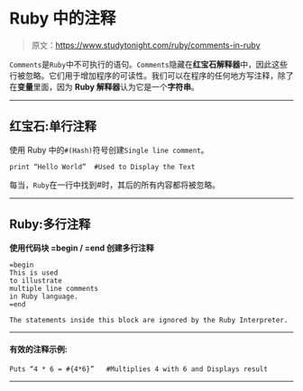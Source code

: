 # Ruby 中的注释

> 原文：<https://www.studytonight.com/ruby/comments-in-ruby>

`Comments`是`Ruby`中不可执行的语句。`Comments`隐藏在**红宝石解释器**中，因此这些行被忽略。它们用于增加程序的可读性。我们可以在程序的任何地方写注释，除了在**变量**里面，因为 **Ruby 解释器**认为它是一个**字符串**。

* * *

## 红宝石:单行注释

使用 Ruby 中的`#(Hash)`符号创建`Single line comment`。

```
print “Hello World”	 #Used to Display the Text
```

每当，`Ruby`在一行中找到#时，其后的所有内容都将被忽略。

* * *

## Ruby:多行注释

**使用代码块 **=begin / =end** 创建多行注释**

```
=begin
This is used
to illustrate
multiple line comments
in Ruby language.
=end
```

```
The statements inside this block are ignored by the Ruby Interpreter.
```

* * *

#### 有效的注释示例:

```
Puts “4 * 6 = #{4*6}”	#Multiplies 4 with 6 and Displays result
```

* * *